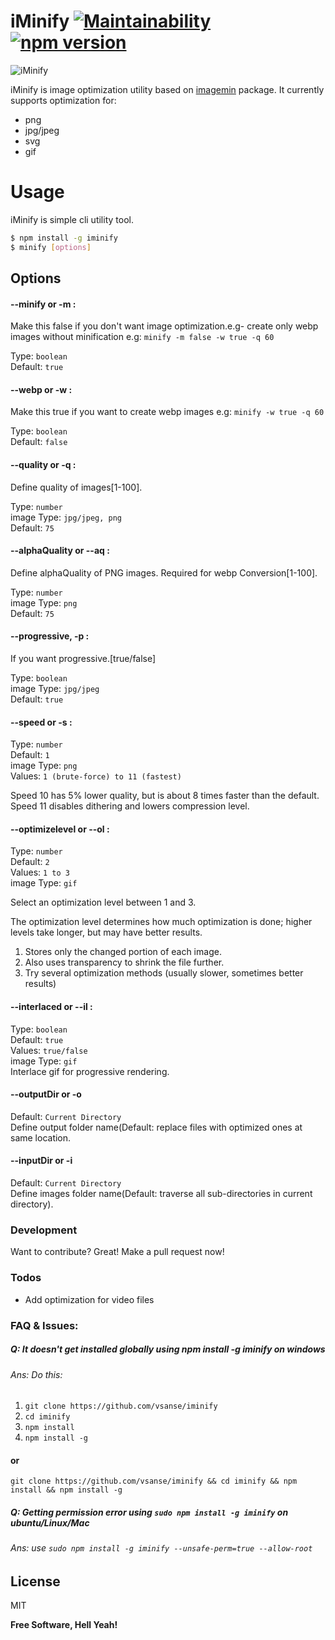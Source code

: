 # iMinify [![Maintainability](https://api.codeclimate.com/v1/badges/ab398b1a9bcb2a2d50a7/maintainability)](https://codeclimate.com/github/vsanse/iMinify/maintainability) [![npm version](http://img.shields.io/npm/v/iminify.svg?style=flat)](https://npmjs.org/package/iminify "View this project on npm")

![iMinify](https://i.imgur.com/UhrQxCe.png)

iMinify is image optimization utility based on [imagemin](https://www.npmjs.com/package/imagemin) package. It currently supports optimization for:
- png
- jpg/jpeg
- svg
- gif

# Usage
iMinify is simple cli utility tool.
```sh
$ npm install -g iminify
$ minify [options]
```

## Options
#### --minify or -m : 
Make this false if you don't want image optimization.e.g- create only webp images without minification
e.g: `minify -m false -w true -q 60`

Type: `boolean`  
Default: `true`  

#### --webp or -w : 
Make this true if you want to create webp images
e.g: `minify -w true -q 60`

Type: `boolean`  
Default: `false` 

#### --quality or -q : 
Define quality of images[1-100].  

Type: `number`  
image Type: `jpg/jpeg, png`  
Default: `75` 

#### --alphaQuality or --aq : 
Define alphaQuality of PNG images. Required for webp Conversion[1-100].  

Type: `number`  
image Type: `png`  
Default: `75`  

#### --progressive, -p : 
If you want progressive.[true/false]  

Type: `boolean`  
image Type: `jpg/jpeg`  
Default: `true`  

#### --speed or -s : 
Type: `number`  
Default: `1`  
image Type: `png`  
Values: `1 (brute-force) to 11 (fastest)`  

Speed 10 has 5% lower quality, but is about 8 times faster than the default. Speed 11 disables dithering and lowers compression level.

#### --optimizelevel or --ol : 
Type: `number`   
Default: `2`  
Values: `1 to 3`  
image Type: `gif`  

Select an optimization level between 1 and 3.

The optimization level determines how much optimization is done; higher levels take longer, but may have better results.

1. Stores only the changed portion of each image.  
2. Also uses transparency to shrink the file further.
3. Try several optimization methods (usually slower, sometimes better results)  

#### --interlaced or --il : 
Type: `boolean`  
Default: `true`  
Values: `true/false`  
image Type: `gif`  
Interlace gif for progressive rendering.  

#### --outputDir or -o  
Default: `Current Directory`  
Define output folder name(Default: replace files with optimized ones at same location.  

#### --inputDir or -i  
Default: `Current Directory`  
Define images folder name(Default: traverse all sub-directories in current directory).  

### Development

Want to contribute? Great!
Make a pull request now!

### Todos

 - Add optimization for video files

### FAQ & Issues:
##### Q: It doesn't get installed globally using npm install -g iminify on windows
###### Ans: Do this:
1. `git clone https://github.com/vsanse/iminify`
2. `cd iminify`
3. `npm install`
4. `npm install -g`

#### or
`git clone https://github.com/vsanse/iminify && cd iminify && npm install && npm install -g`

##### Q: Getting permission error using `sudo npm install -g iminify` on ubuntu/Linux/Mac
###### Ans: use `sudo npm install -g iminify --unsafe-perm=true --allow-root`

License
----

MIT


**Free Software, Hell Yeah!**
 
